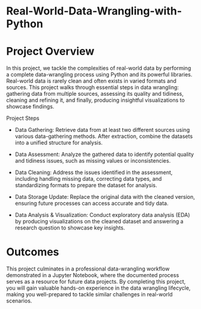 # Real-World-Data-Wrangling-with-Python
# Project Overview
In this project, we tackle the complexities of real-world data by performing a complete data-wrangling process using Python and its powerful libraries. Real-world data is rarely clean and often exists in varied formats and sources. This project walks through essential steps in data wrangling: gathering data from multiple sources, assessing its quality and tidiness, cleaning and refining it, and finally, producing insightful visualizations to showcase findings.

Project Steps
- Data Gathering: Retrieve data from at least two different sources using various data-gathering methods. After extraction, combine the datasets into a unified structure for analysis.

- Data Assessment: Analyze the gathered data to identify potential quality and tidiness issues, such as missing values or inconsistencies.

- Data Cleaning: Address the issues identified in the assessment, including handling missing data, correcting data types, and standardizing formats to prepare the dataset for analysis.

- Data Storage Update: Replace the original data with the cleaned version, ensuring future processes can access accurate and tidy data.

- Data Analysis & Visualization: Conduct exploratory data analysis (EDA) by producing visualizations on the cleaned dataset and answering a research question to showcase key insights.

# Outcomes
This project culminates in a professional data-wrangling workflow demonstrated in a Jupyter Notebook, where the documented process serves as a resource for future data projects. By completing this project, you will gain valuable hands-on experience in the data wrangling lifecycle, making you well-prepared to tackle similar challenges in real-world scenarios.
